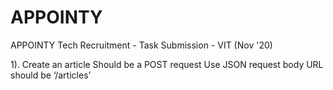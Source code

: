 # APPOINTY
APPOINTY Tech Recruitment - Task Submission - VIT (Nov '20)

1). Create an article
  Should be a POST request
  Use JSON request body
  URL should be ‘/articles’
   

